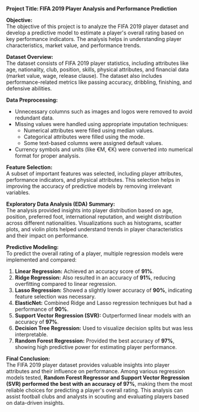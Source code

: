 **Project Title: FIFA 2019 Player Analysis and Performance Prediction**

**Objective:**  
The objective of this project is to analyze the FIFA 2019 player dataset and develop a predictive model to estimate a player's overall rating based on key performance indicators. The analysis helps in understanding player characteristics, market value, and performance trends.

**Dataset Overview:**  
The dataset consists of FIFA 2019 player statistics, including attributes like age, nationality, club, position, skills, physical attributes, and financial data (market value, wage, release clause). The dataset also includes performance-related metrics like passing accuracy, dribbling, finishing, and defensive abilities.

**Data Preprocessing:**  
- Unnecessary columns such as images and logos were removed to avoid redundant data.
- Missing values were handled using appropriate imputation techniques:
  - Numerical attributes were filled using median values.
  - Categorical attributes were filled using the mode.
  - Some text-based columns were assigned default values.
- Currency symbols and units (like €M, €K) were converted into numerical format for proper analysis.

**Feature Selection:**  
A subset of important features was selected, including player attributes, performance indicators, and physical attributes. This selection helps in improving the accuracy of predictive models by removing irrelevant variables.

**Exploratory Data Analysis (EDA) Summary:**  
The analysis provided insights into player distribution based on age, position, preferred foot, international reputation, and weight distribution across different nationalities. Visualizations such as histograms, scatter plots, and violin plots helped understand trends in player characteristics and their impact on performance.

**Predictive Modeling:**  
To predict the overall rating of a player, multiple regression models were implemented and compared:

1. **Linear Regression:** Achieved an accuracy score of **91%**.
2. **Ridge Regression:** Also resulted in an accuracy of **91%**, reducing overfitting compared to linear regression.
3. **Lasso Regression:** Showed a slightly lower accuracy of **90%**, indicating feature selection was necessary.
4. **ElasticNet:** Combined Ridge and Lasso regression techniques but had a performance of **90%**.
5. **Support Vector Regression (SVR):** Outperformed linear models with an accuracy of **97%**.
6. **Decision Tree Regression:** Used to visualize decision splits but was less interpretable.
7. **Random Forest Regression:** Provided the best accuracy of **97%**, showing high predictive power for estimating player performance.

**Final Conclusion:**  
The FIFA 2019 player dataset provides valuable insights into player attributes and their influence on performance. Among various regression models tested, **Random Forest Regressor and Support Vector Regression (SVR) performed the best with an accuracy of 97%**, making them the most reliable choices for predicting a player's overall rating. This analysis can assist football clubs and analysts in scouting and evaluating players based on data-driven insights.

